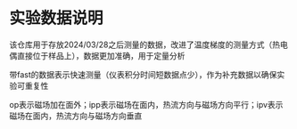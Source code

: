 # 实验数据说明
该仓库用于存放2024/03/28之后测量的数据，改进了温度梯度的测量方式（热电偶直接位于样品上），数据更加准确，用于定量分析

带fast的数据表示快速测量（仪表积分时间短数据点少），作为补充数据以确保实验可重复性

op表示磁场加在面外；ipp表示磁场在面内，热流方向与磁场方向平行；ipv表示磁场在面内，热流方向与磁场方向垂直
